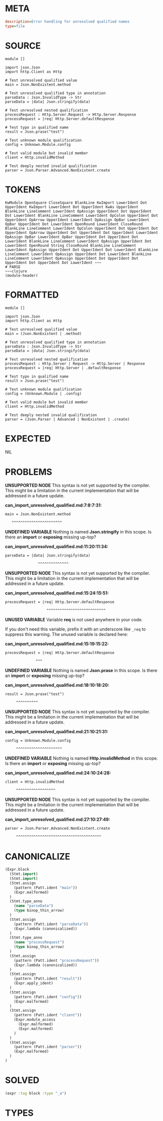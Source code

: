 # META
~~~ini
description=Error handling for unresolved qualified names
type=file
~~~
# SOURCE
~~~roc
module []

import json.Json
import http.Client as Http

# Test unresolved qualified value
main = Json.NonExistent.method

# Test unresolved qualified type in annotation
parseData : Json.InvalidType -> Str
parseData = |data| Json.stringify(data)

# Test unresolved nested qualification
processRequest : Http.Server.Request -> Http.Server.Response
processRequest = |req| Http.Server.defaultResponse

# Test typo in qualified name
result = Json.prase("test")

# Test unknown module qualification
config = Unknown.Module.config

# Test valid module but invalid member
client = Http.invalidMethod

# Test deeply nested invalid qualification
parser = Json.Parser.Advanced.NonExistent.create
~~~
# TOKENS
~~~text
KwModule OpenSquare CloseSquare BlankLine KwImport LowerIdent Dot UpperIdent KwImport LowerIdent Dot UpperIdent KwAs UpperIdent BlankLine LineComment LowerIdent OpAssign UpperIdent Dot UpperIdent Dot LowerIdent BlankLine LineComment LowerIdent OpColon UpperIdent Dot UpperIdent OpArrow UpperIdent LowerIdent OpAssign OpBar LowerIdent OpBar UpperIdent Dot LowerIdent OpenRound LowerIdent CloseRound BlankLine LineComment LowerIdent OpColon UpperIdent Dot UpperIdent Dot UpperIdent OpArrow UpperIdent Dot UpperIdent Dot UpperIdent LowerIdent OpAssign OpBar LowerIdent OpBar UpperIdent Dot UpperIdent Dot LowerIdent BlankLine LineComment LowerIdent OpAssign UpperIdent Dot LowerIdent OpenRound String CloseRound BlankLine LineComment LowerIdent OpAssign UpperIdent Dot UpperIdent Dot LowerIdent BlankLine LineComment LowerIdent OpAssign UpperIdent Dot LowerIdent BlankLine LineComment LowerIdent OpAssign UpperIdent Dot UpperIdent Dot UpperIdent Dot UpperIdent Dot LowerIdent ~~~
# PARSE
~~~clojure
(module-header)
~~~
# FORMATTED
~~~roc
module []

import json.Json
import http.Client as Http

# Test unresolved qualified value
main = (Json.NonExistent | .method)

# Test unresolved qualified type in annotation
parseData : Json.InvalidType -> Str
parseData = |data| Json.stringify(data)

# Test unresolved nested qualification
processRequest : Http.Server | Request -> Http.Server | Response
processRequest = |req| Http.Server | .defaultResponse

# Test typo in qualified name
result = Json.prase("test")

# Test unknown module qualification
config = (Unknown.Module | .config)

# Test valid module but invalid member
client = Http.invalidMethod

# Test deeply nested invalid qualification
parser = (Json.Parser | Advanced | NonExistent | .create)
~~~
# EXPECTED
NIL
# PROBLEMS
**UNSUPPORTED NODE**
This syntax is not yet supported by the compiler.
This might be a limitation in the current implementation that will be addressed in a future update.

**can_import_unresolved_qualified.md:7:8:7:31:**
```roc
main = Json.NonExistent.method
```
       ^^^^^^^^^^^^^^^^^^^^^^^


**UNDEFINED VARIABLE**
Nothing is named **Json.stringify** in this scope.
Is there an **import** or **exposing** missing up-top?

**can_import_unresolved_qualified.md:11:20:11:34:**
```roc
parseData = |data| Json.stringify(data)
```
                   ^^^^^^^^^^^^^^


**UNSUPPORTED NODE**
This syntax is not yet supported by the compiler.
This might be a limitation in the current implementation that will be addressed in a future update.

**can_import_unresolved_qualified.md:15:24:15:51:**
```roc
processRequest = |req| Http.Server.defaultResponse
```
                       ^^^^^^^^^^^^^^^^^^^^^^^^^^^


**UNUSED VARIABLE**
Variable **req** is not used anywhere in your code.

If you don't need this variable, prefix it with an underscore like `_req` to suppress this warning.
The unused variable is declared here:

**can_import_unresolved_qualified.md:15:19:15:22:**
```roc
processRequest = |req| Http.Server.defaultResponse
```
                  ^^^


**UNDEFINED VARIABLE**
Nothing is named **Json.prase** in this scope.
Is there an **import** or **exposing** missing up-top?

**can_import_unresolved_qualified.md:18:10:18:20:**
```roc
result = Json.prase("test")
```
         ^^^^^^^^^^


**UNSUPPORTED NODE**
This syntax is not yet supported by the compiler.
This might be a limitation in the current implementation that will be addressed in a future update.

**can_import_unresolved_qualified.md:21:10:21:31:**
```roc
config = Unknown.Module.config
```
         ^^^^^^^^^^^^^^^^^^^^^


**UNDEFINED VARIABLE**
Nothing is named **Http.invalidMethod** in this scope.
Is there an **import** or **exposing** missing up-top?

**can_import_unresolved_qualified.md:24:10:24:28:**
```roc
client = Http.invalidMethod
```
         ^^^^^^^^^^^^^^^^^^


**UNSUPPORTED NODE**
This syntax is not yet supported by the compiler.
This might be a limitation in the current implementation that will be addressed in a future update.

**can_import_unresolved_qualified.md:27:10:27:49:**
```roc
parser = Json.Parser.Advanced.NonExistent.create
```
         ^^^^^^^^^^^^^^^^^^^^^^^^^^^^^^^^^^^^^^^


# CANONICALIZE
~~~clojure
(Expr.block
  (Stmt.import)
  (Stmt.import)
  (Stmt.assign
    (pattern (Patt.ident "main"))
    (Expr.malformed)
  )
  (Stmt.type_anno
    (name "parseData")
    (type binop_thin_arrow)
  )
  (Stmt.assign
    (pattern (Patt.ident "parseData"))
    (Expr.lambda (canonicalized))
  )
  (Stmt.type_anno
    (name "processRequest")
    (type binop_thin_arrow)
  )
  (Stmt.assign
    (pattern (Patt.ident "processRequest"))
    (Expr.lambda (canonicalized))
  )
  (Stmt.assign
    (pattern (Patt.ident "result"))
    (Expr.apply_ident)
  )
  (Stmt.assign
    (pattern (Patt.ident "config"))
    (Expr.malformed)
  )
  (Stmt.assign
    (pattern (Patt.ident "client"))
    (Expr.module_access
      (Expr.malformed)
      (Expr.malformed)
    )
  )
  (Stmt.assign
    (pattern (Patt.ident "parser"))
    (Expr.malformed)
  )
)
~~~
# SOLVED
~~~clojure
(expr :tag block :type "_a")
~~~
# TYPES
~~~roc
~~~
